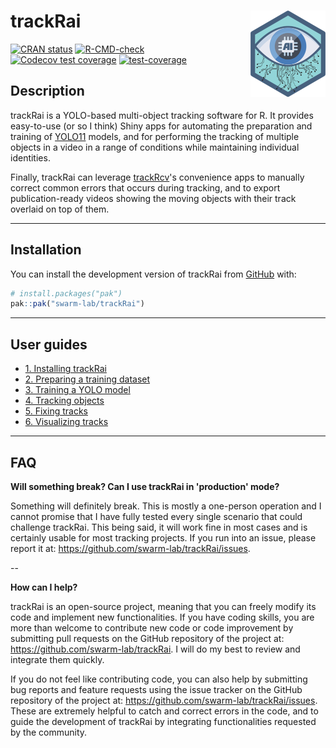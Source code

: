 # trackRai <a href="https://swarm-lab.github.io/trackRai/"><img src="man/figures/logo.png" alt="trackRai website" align="right" height="138"/></a>

<!-- badges: start -->

[![CRAN status](https://www.r-pkg.org/badges/version/trackRai)](https://CRAN.R-project.org/package=trackRai) [![R-CMD-check](https://github.com/swarm-lab/trackRai/actions/workflows/R-CMD-check.yaml/badge.svg)](https://github.com/swarm-lab/trackRai/actions/workflows/R-CMD-check.yaml) [![Codecov test coverage](https://codecov.io/gh/swarm-lab/trackRai/graph/badge.svg)](https://app.codecov.io/gh/swarm-lab/trackRai) [![test-coverage](https://github.com/swarm-lab/trackRai/actions/workflows/test-coverage.yaml/badge.svg)](https://github.com/swarm-lab/trackRai/actions/workflows/test-coverage.yaml)

<!-- badges: end -->

## Description

trackRai is a YOLO-based multi-object tracking software for R. It provides easy-to-use (or so I think) Shiny apps for automating the preparation and training of [YOLO11](https://docs.ultralytics.com/models/yolo11/) models, and for performing the tracking of multiple objects in a video in a range of conditions while maintaining individual identities.

Finally, trackRai can leverage [trackRcv](https://swarm-lab.github.io/trackRcv)'s convenience apps to manually correct common errors that occurs during tracking, and to export publication-ready videos showing the moving objects with their track overlaid on top of them.

------------------------------------------------------------------------

## Installation

You can install the development version of trackRai from [GitHub](https://github.com/) with:

``` r
# install.packages("pak")
pak::pak("swarm-lab/trackRai")
```

------------------------------------------------------------------------

## User guides

-   [1. Installing trackRai](https://swarm-lab.github.io/trackRai/articles/z1_install.html)
-   [2. Preparing a training dataset](https://swarm-lab.github.io/trackRai/articles/z2_prepare.html)
-   [3. Training a YOLO model](https://swarm-lab.github.io/trackRai/articles/z3_train.html)
-   [4. Tracking objects](https://swarm-lab.github.io/trackRai/articles/z4_track.html)
-   [5. Fixing tracks](https://swarm-lab.github.io/trackRai/articles/z5_fixing_tracks.html)
-   [6. Visualizing tracks](https://swarm-lab.github.io/trackRai/articles/z6_visualizing_tracks.html)

------------------------------------------------------------------------

## FAQ

**Will something break? Can I use trackRai in 'production' mode?**

Something will definitely break. This is mostly a one-person operation and I cannot promise that I have fully tested every single scenario that could challenge trackRai. This being said, it will work fine in most cases and is certainly usable for most tracking projects. If you run into an issue, please report it at: https://github.com/swarm-lab/trackRai/issues.

--

**How can I help?**

trackRai is an open-source project, meaning that you can freely modify its code and implement new functionalities. If you have coding skills, you are more than welcome to contribute new code or code improvement by submitting pull requests on the GitHub repository of the project at: https://github.com/swarm-lab/trackRai. I will do my best to review and integrate them quickly.

If you do not feel like contributing code, you can also help by submitting bug reports and feature requests using the issue tracker on the GitHub repository of the project at: https://github.com/swarm-lab/trackRai/issues. These are extremely helpful to catch and correct errors in the code, and to guide the development of trackRai by integrating functionalities requested by the community.
